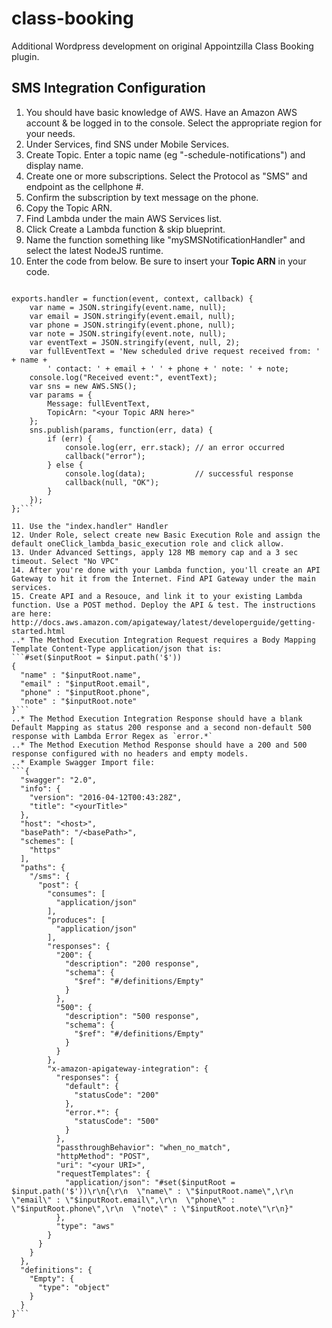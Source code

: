 # class-booking
Additional Wordpress development on original Appointzilla Class Booking plugin.

## SMS Integration Configuration

1. You should have basic knowledge of AWS. Have an Amazon AWS account & be logged in to the console. Select the appropriate region for your needs.
2. Under Services, find SNS under Mobile Services.
3. Create Topic.  Enter a topic name (eg "<mysitename>-schedule-notifications") and display name.
4. Create one or more subscriptions.  Select the Protocol as "SMS" and endpoint as the cellphone #.
5. Confirm the subscription by text message on the phone.
6. Copy the Topic ARN.
7. Find Lambda under the main AWS Services list.
8. Click Create a Lambda function & skip blueprint.
9. Name the function something like "mySMSNotificationHandler" and select the latest NodeJS runtime.
10. Enter the code from below. Be sure to insert your **Topic ARN** in your code.

```var AWS = require("aws-sdk");

exports.handler = function(event, context, callback) {
    var name = JSON.stringify(event.name, null);
    var email = JSON.stringify(event.email, null);
    var phone = JSON.stringify(event.phone, null);
    var note = JSON.stringify(event.note, null);
    var eventText = JSON.stringify(event, null, 2);
    var fullEventText = 'New scheduled drive request received from: ' + name +
        ' contact: ' + email + ' ' + phone + ' note: ' + note;
    console.log("Received event:", eventText);
    var sns = new AWS.SNS();
    var params = {
        Message: fullEventText,
        TopicArn: "<your Topic ARN here>"
    };
    sns.publish(params, function(err, data) {
        if (err) {
            console.log(err, err.stack); // an error occurred
            callback("error");
        } else {
            console.log(data);           // successful response
            callback(null, "OK");
        }
    });
};```

11. Use the "index.handler" Handler
12. Under Role, select create new Basic Execution Role and assign the default oneClick_lambda_basic_execution role and click allow.
13. Under Advanced Settings, apply 128 MB memory cap and a 3 sec timeout. Select "No VPC"
14. After you're done with your Lambda function, you'll create an API Gateway to hit it from the Internet. Find API Gateway under the main services.
15. Create API and a Resouce, and link it to your existing Lambda function. Use a POST method. Deploy the API & test. The instructions are here: http://docs.aws.amazon.com/apigateway/latest/developerguide/getting-started.html
..* The Method Execution Integration Request requires a Body Mapping Template Content-Type application/json that is:
```#set($inputRoot = $input.path('$'))
{
  "name" : "$inputRoot.name",
  "email" : "$inputRoot.email",
  "phone" : "$inputRoot.phone",
  "note" : "$inputRoot.note"
}```
..* The Method Execution Integration Response should have a blank Default Mapping as status 200 response and a second non-default 500 response with Lambda Error Regex as `error.*`
..* The Method Execution Method Response should have a 200 and 500 response configured with no headers and empty models.
..* Example Swagger Import file:
```{
  "swagger": "2.0",
  "info": {
    "version": "2016-04-12T00:43:28Z",
    "title": "<yourTitle>"
  },
  "host": "<host>",
  "basePath": "/<basePath>",
  "schemes": [
    "https"
  ],
  "paths": {
    "/sms": {
      "post": {
        "consumes": [
          "application/json"
        ],
        "produces": [
          "application/json"
        ],
        "responses": {
          "200": {
            "description": "200 response",
            "schema": {
              "$ref": "#/definitions/Empty"
            }
          },
          "500": {
            "description": "500 response",
            "schema": {
              "$ref": "#/definitions/Empty"
            }
          }
        },
        "x-amazon-apigateway-integration": {
          "responses": {
            "default": {
              "statusCode": "200"
            },
            "error.*": {
              "statusCode": "500"
            }
          },
          "passthroughBehavior": "when_no_match",
          "httpMethod": "POST",
          "uri": "<your URI>",
          "requestTemplates": {
            "application/json": "#set($inputRoot = $input.path('$'))\r\n{\r\n  \"name\" : \"$inputRoot.name\",\r\n  \"email\" : \"$inputRoot.email\",\r\n  \"phone\" : \"$inputRoot.phone\",\r\n  \"note\" : \"$inputRoot.note\"\r\n}"
          },
          "type": "aws"
        }
      }
    }
  },
  "definitions": {
    "Empty": {
      "type": "object"
    }
  }
}```


